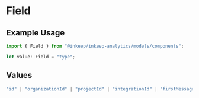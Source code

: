 # Field

## Example Usage

```typescript
import { Field } from "@inkeep/inkeep-analytics/models/components";

let value: Field = "type";
```

## Values

```typescript
"id" | "organizationId" | "projectId" | "integrationId" | "firstMessageTime" | "userMessageCount" | "type"
```